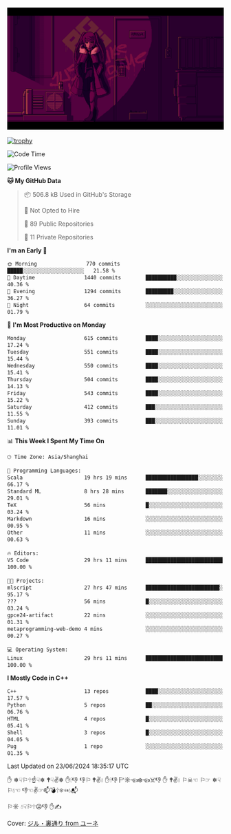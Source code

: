 ![](imgs/main.png)

[![trophy](https://github-profile-trophy.vercel.app/?username=NeilKleistGao&theme=dracula)](https://github.com/ryo-ma/github-profile-trophy)

<!--START_SECTION:waka-->
![Code Time](http://img.shields.io/badge/Code%20Time-1%2C077%20hrs%2036%20mins-blue)

![Profile Views](http://img.shields.io/badge/Profile%20Views-0-blue)

**🐱 My GitHub Data** 

> 📦 506.8 kB Used in GitHub's Storage 
 > 
> 🚫 Not Opted to Hire
 > 
> 📜 89 Public Repositories 
 > 
> 🔑 11 Private Repositories 
 > 
**I'm an Early 🐤** 

```text
🌞 Morning                770 commits         █████░░░░░░░░░░░░░░░░░░░░   21.58 % 
🌆 Daytime                1440 commits        ██████████░░░░░░░░░░░░░░░   40.36 % 
🌃 Evening                1294 commits        █████████░░░░░░░░░░░░░░░░   36.27 % 
🌙 Night                  64 commits          ░░░░░░░░░░░░░░░░░░░░░░░░░   01.79 % 
```
📅 **I'm Most Productive on Monday** 

```text
Monday                   615 commits         ████░░░░░░░░░░░░░░░░░░░░░   17.24 % 
Tuesday                  551 commits         ████░░░░░░░░░░░░░░░░░░░░░   15.44 % 
Wednesday                550 commits         ████░░░░░░░░░░░░░░░░░░░░░   15.41 % 
Thursday                 504 commits         ████░░░░░░░░░░░░░░░░░░░░░   14.13 % 
Friday                   543 commits         ████░░░░░░░░░░░░░░░░░░░░░   15.22 % 
Saturday                 412 commits         ███░░░░░░░░░░░░░░░░░░░░░░   11.55 % 
Sunday                   393 commits         ███░░░░░░░░░░░░░░░░░░░░░░   11.01 % 
```


📊 **This Week I Spent My Time On** 

```text
🕑︎ Time Zone: Asia/Shanghai

💬 Programming Languages: 
Scala                    19 hrs 19 mins      █████████████████░░░░░░░░   66.17 % 
Standard ML              8 hrs 28 mins       ███████░░░░░░░░░░░░░░░░░░   29.01 % 
TeX                      56 mins             █░░░░░░░░░░░░░░░░░░░░░░░░   03.24 % 
Markdown                 16 mins             ░░░░░░░░░░░░░░░░░░░░░░░░░   00.95 % 
Other                    11 mins             ░░░░░░░░░░░░░░░░░░░░░░░░░   00.63 % 

🔥 Editors: 
VS Code                  29 hrs 11 mins      █████████████████████████   100.00 % 

🐱‍💻 Projects: 
mlscript                 27 hrs 47 mins      ████████████████████████░   95.17 % 
???                      56 mins             █░░░░░░░░░░░░░░░░░░░░░░░░   03.24 % 
gpce24-artifact          22 mins             ░░░░░░░░░░░░░░░░░░░░░░░░░   01.31 % 
metaprogramming-web-demo 4 mins              ░░░░░░░░░░░░░░░░░░░░░░░░░   00.27 % 

💻 Operating System: 
Linux                    29 hrs 11 mins      █████████████████████████   100.00 % 
```

**I Mostly Code in C++** 

```text
C++                      13 repos            ████░░░░░░░░░░░░░░░░░░░░░   17.57 % 
Python                   5 repos             ██░░░░░░░░░░░░░░░░░░░░░░░   06.76 % 
HTML                     4 repos             █░░░░░░░░░░░░░░░░░░░░░░░░   05.41 % 
Shell                    3 repos             █░░░░░░░░░░░░░░░░░░░░░░░░   04.05 % 
Pug                      1 repo              ░░░░░░░░░░░░░░░░░░░░░░░░░   01.35 % 
```




 Last Updated on 23/06/2024 18:35:17 UTC
<!--END_SECTION:waka-->

✋ ❄☟⚐🕆☝☟❄ 🕈☟✌❄ ✋🕯👎 👎⚐ 🕈✌💧 ✋🕯👎 🏱☼☜❄☜☠👎 ✋ 🕈✌💧 ⚐☠☜ ⚐☞ ❄☟⚐💧☜ 👎☜✌☞📫💣🕆❄☜💧📬

⚐☼ 💧☟⚐🕆☹👎 ✋✍

Cover: [ジル・裏通り from ユーネ](https://www.pixiv.net/artworks/62127066)

